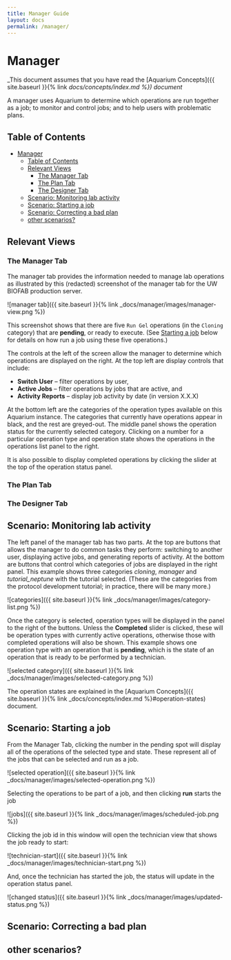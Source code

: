 ```yaml
---
title: Manager Guide
layout: docs
permalink: /manager/
---
```


# Manager

_This document assumes that you have read the [Aquarium Concepts]({{ site.baseurl }}{% link _docs/concepts/index.md %}) document_

A manager uses Aquarium to determine which operations are run together as a job; to monitor and control jobs; and to help users with problematic plans.

## Table of Contents

<!-- TOC -->

- [Manager](#manager)
    - [Table of Contents](#table-of-contents)
    - [Relevant Views](#relevant-views)
        - [The Manager Tab](#the-manager-tab)
        - [The Plan Tab](#the-plan-tab)
        - [The Designer Tab](#the-designer-tab)
    - [Scenario: Monitoring lab activity](#scenario-monitoring-lab-activity)
    - [Scenario: Starting a job](#scenario-starting-a-job)
    - [Scenario: Correcting a bad plan](#scenario-correcting-a-bad-plan)
    - [other scenarios?](#other-scenarios)

<!-- /TOC -->

## Relevant Views

### The Manager Tab

The manager tab provides the information needed to manage lab operations as illustrated by this (redacted) screenshot of the manager tab for the UW BIOFAB production server.

![manager tab]({{ site.baseurl }}{% link _docs/manager/images/manager-view.png %})

This screenshot shows that there are five `Run Gel` operations (in the `Cloning` category) that are **pending**, or ready to execute.
(See [Starting a job](#scenario-starting-a-job) below for details on how run a job using these five operations.)

The controls at the left of the screen allow the manager to determine which operations are displayed on the right.
At the top left are display controls that include:

- **Switch User** – filter operations by user,
- **Active Jobs** – filter operations by jobs that are active, and
- **Activity Reports** – display job activity by date (in version X.X.X)

At the bottom left are the categories of the operation types available on this Aquarium instance.
The categories that currently have operations appear in black, and the rest are greyed-out.
The middle panel shows the operation status for the currently selected category.
Clicking on a number for a particular operation type and operation state shows the operations in the operations list panel to the right.

It is also possible to display completed operations by clicking the slider at the top of the operation status panel.

### The Plan Tab

### The Designer Tab

## Scenario: Monitoring lab activity

The left panel of the manager tab has two parts.
At the top are buttons that allows the manager to do common tasks they perform: switching to another user, displaying active jobs, and generating reports of activity.
At the bottom are buttons that control which categories of jobs are displayed in the right panel.
This example shows three categories _cloning_, _manager_ and _tutorial_neptune_ with the tutorial selected.
(These are the categories from the protocol development tutorial; in practice, there will be many more.)

![categories]({{ site.baseurl }}{% link _docs/manager/images/category-list.png %})

Once the category is selected, operation types will be displayed in the panel to the right of the buttons.
Unless the **Completed** slider is clicked, these will be operation types with currently active operations, otherwise those with completed operations will also be shown.
This example shows one operation type with an operation that is **pending**, which is the state of an operation that is ready to be performed by a technician.

![selected category]({{ site.baseurl }}{% link _docs/manager/images/selected-category.png %})

The operation states are explained in the [Aquarium Concepts]({{ site.baseurl }}{% link _docs/concepts/index.md %}#operation-states) document.

## Scenario: Starting a job

From the Manager Tab, clicking the number in the pending spot will display all of the operations of the selected type and state.
These represent all of the jobs that can be selected and run as a job.

![selected operation]({{ site.baseurl }}{% link _docs/manager/images/selected-operation.png %})

Selecting the operations to be part of a job, and then clicking **run** starts the job

![jobs]({{ site.baseurl }}{% link _docs/manager/images/scheduled-job.png %})

Clicking the job id in this window will open the technician view that shows the job ready to start:

![technician-start]({{ site.baseurl }}{% link _docs/manager/images/technician-start.png %})

And, once the technician has started the job, the status will update in the operation status panel.

![changed status]({{ site.baseurl }}{% link _docs/manager/images/updated-status.png %})

## Scenario: Correcting a bad plan

## other scenarios?

